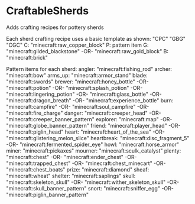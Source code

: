 # CraftableSherds
Adds crafting recipes for pottery sherds

Each sherd crafting recipe uses a basic template as shown:
"CPC"
"GBG"
"CGC"
C: "minecraft:raw_copper_block"
P: pattern item
G: "minecraft:gilded_blackstone" -OR- "minecraft:raw_gold_block"
B: "minecraft:brick"

Pattern items for each sherd:
angler: "minecraft:fishing_rod"
archer: "minecraft:bow"
arms_up: "minecraft:armor_stand"
blade: "minecraft:swords"
brewer: "minecraft:honey_bottle" -OR- "minecraft:potion" -OR- "minecraft:splash_potion" -OR- "minecraft:lingering_potion" -OR- "minecraft:glass_bottle" -OR- "minecraft:dragon_breath" -OR- "minecraft:experience_bottle"
burn: "minecraft:campfire" -OR- "minecraft:soul_campfire" -OR- "minecraft:fire_charge"
danger: "minecraft:creeper_head" -OR- "minecraft:creeper_banner_pattern"
explorer: "minecraft:map" -OR- "minecraft:globe_banner_pattern"
friend: "minecraft:player_head" -OR- "minecraft:piglin_head"
heart: "minecraft:heart_of_the_sea" -OR- "minecraft:glistering_melon_slice"
heartbreak: "minecraft:disc_fragment_5" -OR- "minecraft:fermented_spider_eye"
howl: "minecraft:horse_armor"
miner: "minecraft:pickaxes"
mourner: "minecraft:sculk_catalyst"
plenty: "minecraft:chest" -OR- "minecraft:ender_chest" -OR- "minecraft:trapped_chest" -OR- "minecraft:chest_minecart" -OR- "minecraft:chest_boats"
prize: "minecraft:diamond"
sheaf: "minecraft:wheat"
shelter: "minecraft:saplings"
skull: "minecraft:skeleton_skull" -OR- "minecraft:wither_skeleton_skull" -OR- "minecraft:skull_banner_pattern"
snort: "minecraft:sniffer_egg" -OR- "minecraft:piglin_banner_pattern"
